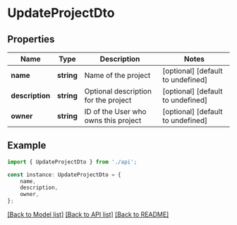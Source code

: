 # UpdateProjectDto


## Properties

Name | Type | Description | Notes
------------ | ------------- | ------------- | -------------
**name** | **string** | Name of the project | [optional] [default to undefined]
**description** | **string** | Optional description for the project | [optional] [default to undefined]
**owner** | **string** | ID of the User who owns this project | [optional] [default to undefined]

## Example

```typescript
import { UpdateProjectDto } from './api';

const instance: UpdateProjectDto = {
    name,
    description,
    owner,
};
```

[[Back to Model list]](../README.md#documentation-for-models) [[Back to API list]](../README.md#documentation-for-api-endpoints) [[Back to README]](../README.md)
